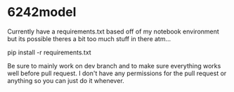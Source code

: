# 6242model

Currently have a requirements.txt based off of my notebook environment but its possible theres a bit too much stuff in there atm...

pip install -r requirements.txt

Be sure to mainly work on dev branch and to make sure everything works well before pull request. I don't have any permissions for the pull request or anything so you can just do it whenever.